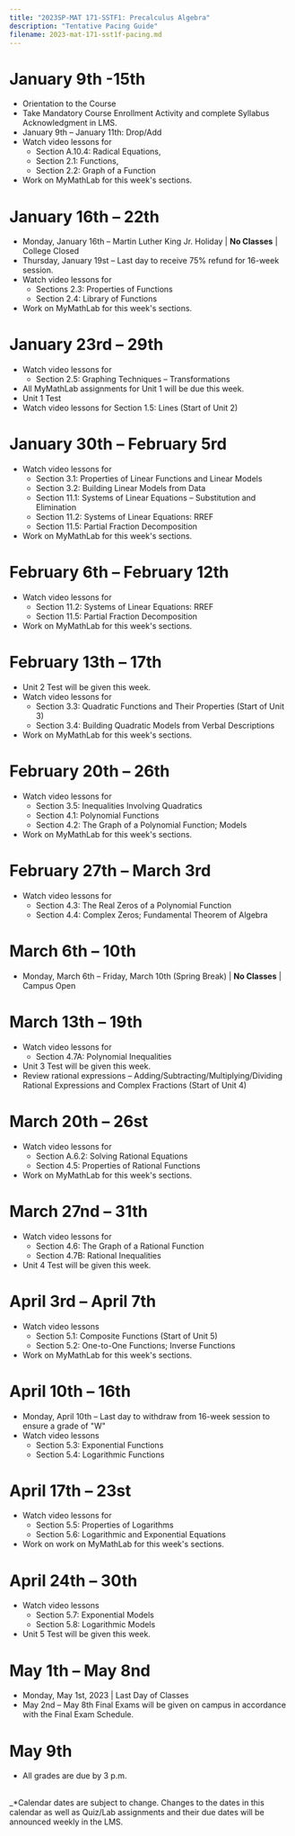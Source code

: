 ```yaml
---
title: "2023SP-MAT 171-SSTF1: Precalculus Algebra"
description: "Tentative Pacing Guide"
filename: 2023-mat-171-sst1f-pacing.md
--- 
```


# January 9th -15th
- Orientation to the Course
- Take Mandatory Course Enrollment Activity and complete Syllabus Acknowledgment in LMS.
- January 9th – January 11th: Drop/Add
- Watch video lessons for
  - Section A.10.4: Radical Equations,
  - Section 2.1: Functions,
  - Section 2.2: Graph of a Function
- Work on MyMathLab for this week's sections.

# January 16th – 22th
- Monday, January 16th – Martin Luther King Jr. Holiday \| **No Classes** \| College Closed
- Thursday, January 19st – Last day to receive 75% refund for 16-week session.
- Watch video lessons for
  - Sections 2.3: Properties of Functions
  - Section 2.4: Library of Functions
- Work on MyMathLab for this week's sections.

# January 23rd – 29th
- Watch video lessons for
  - Section 2.5: Graphing Techniques – Transformations
- All MyMathLab assignments for Unit 1 will be due this week.
- Unit 1 Test
- Watch video lessons for Section 1.5: Lines (Start of Unit 2)

# January 30th – February 5rd
- Watch video lessons for
  - Section 3.1: Properties of Linear Functions and Linear Models
  - Section 3.2: Building Linear Models from Data
  - Section 11.1: Systems of Linear Equations – Substitution and Elimination
  - Section 11.2: Systems of Linear Equations: RREF
  - Section 11.5: Partial Fraction Decomposition
- Work on MyMathLab for this week's sections.

# February 6th – February 12th
- Watch video lessons for
  - Section 11.2: Systems of Linear Equations: RREF
  - Section 11.5: Partial Fraction Decomposition
- Work on MyMathLab for this week's sections.

# February 13th – 17th
- Unit 2 Test will be given this week.
- Watch video lessons for
  - Section 3.3: Quadratic Functions and Their Properties (Start of Unit 3)
  - Section 3.4: Building Quadratic Models from Verbal Descriptions
- Work on MyMathLab for this week's sections.

# February 20th – 26th
- Watch video lessons for
  - Section 3.5: Inequalities Involving Quadratics
  - Section 4.1: Polynomial Functions
  - Section 4.2: The Graph of a Polynomial Function; Models
- Work on MyMathLab for this week's sections.

# February 27th – March 3rd
- Watch video lessons for
  - Section 4.3: The Real Zeros of a Polynomial Function
  - Section 4.4: Complex Zeros; Fundamental Theorem of Algebra

# March 6th – 10th
- Monday, March 6th – Friday, March 10th (Spring Break) \| **No Classes** \| Campus Open

# March 13th – 19th
- Watch video lessons for
  - Section 4.7A: Polynomial Inequalities
- Unit 3 Test will be given this week.
- Review rational expressions – Adding/Subtracting/Multiplying/Dividing Rational Expressions and Complex Fractions (Start of Unit 4)

# March 20th – 26st
- Watch video lessons for
  - Section A.6.2: Solving Rational Equations
  - Section 4.5: Properties of Rational Functions
- Work on MyMathLab for this week's sections.

# March 27nd – 31th
- Watch video lessons for
  - Section 4.6: The Graph of a Rational Function
  - Section 4.7B: Rational Inequalities
- Unit 4 Test will be given this week.

# April 3rd – April 7th
- Watch video lessons
  - Section 5.1: Composite Functions (Start of Unit 5)
  - Section 5.2: One-to-One Functions; Inverse Functions
- Work on MyMathLab for this week's sections.

# April 10th – 16th
- Monday, April 10th – Last day to withdraw from 16-week session to ensure a grade of "W"
- Watch video lessons
  - Section 5.3: Exponential Functions
  - Section 5.4: Logarithmic Functions

# April 17th – 23st
- Watch video lessons for
  - Section 5.5: Properties of Logarithms
  - Section 5.6: Logarithmic and Exponential Equations
- Work on work on MyMathLab for this week's sections.

# April 24th – 30th
- Watch video lessons
  - Section 5.7: Exponential Models
  - Section 5.8: Logarithmic Models
- Unit 5 Test will be given this week.

# May 1th – May 8nd
- Monday, May 1st, 2023 \| Last Day of Classes
- May 2nd – May 8th Final Exams will be given on campus in accordance with the Final Exam Schedule.

# May 9th
- All grades are due by 3 p.m.
<br><br>

_*Calendar dates are subject to change. Changes to the dates in this calendar as well as Quiz/Lab assignments and their due dates will be announced weekly in the LMS.
